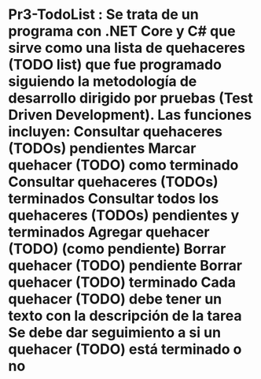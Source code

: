 # Pr3-TodoList : Se trata de un programa con .NET Core y C# que sirve como una lista de quehaceres (TODO list) que fue programado siguiendo la metodología de desarrollo dirigido por pruebas (Test Driven Development). Las funciones incluyen: Consultar quehaceres (TODOs) pendientes Marcar quehacer (TODO) como terminado Consultar quehaceres (TODOs) terminados Consultar todos los quehaceres (TODOs) pendientes y terminados Agregar quehacer (TODO) (como pendiente) Borrar quehacer (TODO) pendiente Borrar quehacer (TODO) terminado Cada quehacer (TODO) debe tener un texto con la descripción de la tarea Se debe dar seguimiento a si un quehacer (TODO) está terminado o no